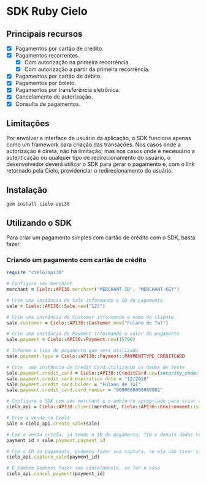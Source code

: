 # SDK Ruby Cielo

## Principais recursos

* [x] Pagamentos por cartão de crédito.
* [x] Pagamentos recorrentes.
    * [x] Com autorização na primeira recorrência.
    * [x] Com autorização a partir da primeira recorrência.
* [x] Pagamentos por cartão de débito.
* [x] Pagamentos por boleto.
* [x] Pagamentos por transferência eletrônica.
* [x] Cancelamento de autorização.
* [x] Consulta de pagamentos.

## Limitações

Por envolver a interface de usuário da aplicação, o SDK funciona apenas como um framework para criação das transações. Nos casos onde a autorização é direta, não há limitação; mas nos casos onde é necessário a autenticação ou qualquer tipo de redirecionamento do usuário, o desenvolvedor deverá utilizar o SDK para gerar o pagamento e, com o link retornado pela Cielo, providenciar o redirecionamento do usuário.

## Instalação

`gem install cielo-api30`

## Utilizando o SDK

Para criar um pagamento simples com cartão de crédito com o SDK, basta fazer:

### Criando um pagamento com cartão de crédito

```ruby
require "cielo/api30"

# Configure seu merchant
merchant = Cielo::API30.merchant("MERCHANT-ID", "MERCHANT-KEY")

# Crie uma instância de Sale informando o ID do pagamento
sale = Cielo::API30::Sale.new("123")

# Crie uma instância de Customer informando o nome do cliente
sale.customer = Cielo::API30::Customer.new("Fulano de Tal")

# Crie uma instância de Payment informando o valor do pagamento
sale.payment = Cielo::API30::Payment.new(15700)

# Informe o tipo de pagamento que será utilizado
sale.payment.type = Cielo::API30::Payment::PAYMENTTYPE_CREDITCARD

# Crie  uma instância de Credit Card utilizando os dados de teste
sale.payment.credit_card = Cielo::API30::CreditCard.new(security_code: "123", brand: "Visa")
sale.payment.credit_card.expiration_date = "12/2018"
sale.payment.credit_card.holder = "Fulano de Tal"
sale.payment.credit_card.card_number = "0000000000000001"

# Configure o SDK com seu merchant e o ambiente apropriado para criar a venda
cielo_api = Cielo::API30.client(merchant, Cielo::API30::Environment::sandbox)

# Crie a venda na Cielo
sale = cielo_api.create_sale(sale)

# Com a venda criada, já temos o ID do pagamento, TID e demais dados retornados pela Cielo
payment_id = sale.payment.payment_id

# Com o ID do pagamento, podemos fazer sua captura, se ela não tiver sido capturada ainda
cielo_api.capture_sale(payment_id)

# E também podemos fazer seu cancelamento, se for o caso
cielo_api.cancel_payment(payment_id)
